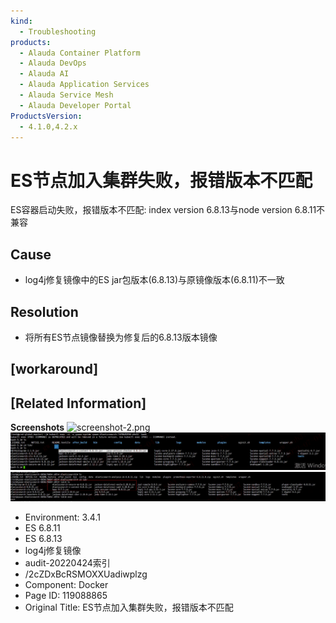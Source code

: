 ```yaml
---
kind:
  - Troubleshooting
products:
  - Alauda Container Platform
  - Alauda DevOps
  - Alauda AI
  - Alauda Application Services
  - Alauda Service Mesh
  - Alauda Developer Portal
ProductsVersion:
  - 4.1.0,4.2.x
---
```

<!-- A type of document that involves encountering a fault, diagnosing it, performing root cause analysis, and providing solutions. -->

# ES节点加入集群失败，报错版本不匹配

ES容器启动失败，报错版本不匹配: index version 6.8.13与node version 6.8.11不兼容

## Cause
- log4j修复镜像中的ES jar包版本(6.8.13)与原镜像版本(6.8.11)不一致

## Resolution
- 将所有ES节点镜像替换为修复后的6.8.13版本镜像

## [workaround]

## [Related Information]
**Screenshots**
![screenshot-2.png](https://jira.alauda.cn/secure/attachment/116363/screenshot-2.png)
![](assets/esjie-dian-jia-ru-ji-qun-shi-bai-bao-cuo-ban-ben-bu-pi-pei/image2022-7-5_9-51-27.png)
![](assets/esjie-dian-jia-ru-ji-qun-shi-bai-bao-cuo-ban-ben-bu-pi-pei/image2022-7-5_9-52-36.png)
- Environment: 3.4.1
- ES 6.8.11
- ES 6.8.13
- log4j修复镜像
- audit-20220424索引
- /2cZDxBcRSMOXXUadiwplzg
- Component: Docker
- Page ID: 119088865
- Original Title: ES节点加入集群失败，报错版本不匹配
